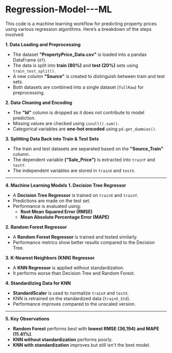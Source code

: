 # Regression-Model---ML
This code is a machine learning workflow for predicting property prices using various regression algorithms. Here’s a breakdown of the steps involved:

**1. Data Loading and Preprocessing**
- The dataset **"PropertyPrice_Data.csv"** is loaded into a pandas DataFrame (`df`).
- The data is split into **train (80%)** and **test (20%)** sets using `train_test_split()`.
- A new column **"Source"** is created to distinguish between train and test sets.
- Both datasets are combined into a single dataset (`fullRaw`) for preprocessing.

**2. Data Cleaning and Encoding**
- The **"Id"** column is dropped as it does not contribute to model prediction.
- Missing values are checked using `isnull().sum()`.
- Categorical variables are **one-hot encoded** using `pd.get_dummies()`.

**3. Splitting Data Back into Train & Test Sets**
- The train and test datasets are separated based on the **"Source_Train"** column.
- The dependent variable **("Sale_Price")** is extracted into `trainY` and `testY`.
- The independent variables are stored in `trainX` and `testX`.

---

**4. Machine Learning Models**
**1. Decision Tree Regressor**
- A **Decision Tree Regressor** is trained on `trainX` and `trainY`.
- Predictions are made on the test set.
- Performance is evaluated using:
  - **Root Mean Squared Error (RMSE)**
  - **Mean Absolute Percentage Error (MAPE)**
  
**2. Random Forest Regressor**
- A **Random Forest Regressor** is trained and tested similarly.
- Performance metrics show better results compared to the Decision Tree.

**3. K-Nearest Neighbors (KNN) Regressor**
- A **KNN Regressor** is applied without standardization.
- It performs worse than Decision Tree and Random Forest.

**4. Standardizing Data for KNN**
- **StandardScaler** is used to normalize `trainX` and `testX`.
- KNN is retrained on the standardized data (`trainX_Std`).
- Performance improves compared to the unscaled version.

---

**5. Key Observations**
- **Random Forest** performs best with **lowest RMSE (36,194) and MAPE (11.41%)**.
- **KNN without standardization** performs poorly.
- **KNN with standardization** improves but still isn't the best model.

